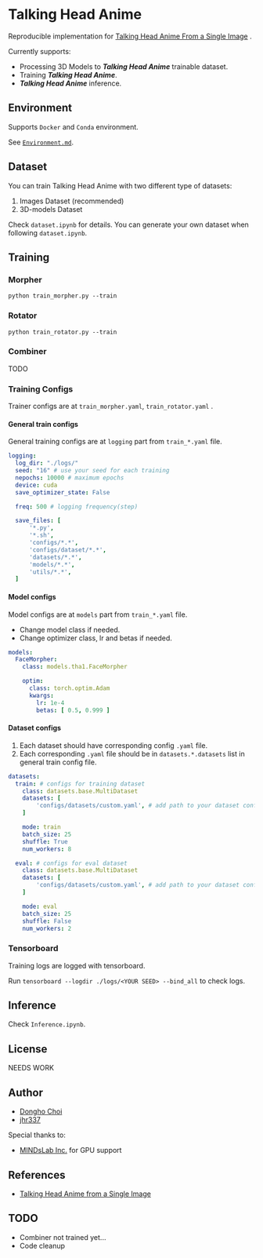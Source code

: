 # Talking Head Anime

Reproducible implementation
for [Talking Head Anime From a Single Image](https://pkhungurn.github.io/talking-head-anime/) .

Currently supports:

* Processing 3D Models to ***Talking Head Anime*** trainable dataset.
* Training ***Talking Head Anime***.
* ***Talking Head Anime*** inference.

## Environment

Supports `Docker` and `Conda` environment.

See [`Environment.md`](./Environment.md).

## Dataset

You can train Talking Head Anime with two different type of datasets:

1. Images Dataset (recommended)
2. 3D-models Dataset

Check `dataset.ipynb` for details. You can generate your own dataset when following `dataset.ipynb`.

## Training

### Morpher

`python train_morpher.py --train`

### Rotator

`python train_rotator.py --train`

### Combiner

TODO

### Training Configs

Trainer configs are at `train_morpher.yaml`, `train_rotator.yaml` .

#### General train configs

General training configs are at `logging` part from `train_*.yaml` file.

```yaml
logging:
  log_dir: "./logs/"
  seed: "16" # use your seed for each training
  nepochs: 10000 # maximum epochs
  device: cuda
  save_optimizer_state: False

  freq: 500 # logging frequency(step)

  save_files: [
      '*.py',
      '*.sh',
      'configs/*.*',
      'configs/dataset/*.*',
      'datasets/*.*',
      'models/*.*',
      'utils/*.*',
  ]
```

#### Model configs

Model configs are at `models` part from `train_*.yaml` file.

* Change model class if needed.
* Change optimizer class, lr and betas if needed.

```yaml
models:
  FaceMorpher:
    class: models.tha1.FaceMorpher

    optim:
      class: torch.optim.Adam
      kwargs:
        lr: 1e-4
        betas: [ 0.5, 0.999 ]
```

#### Dataset configs

1. Each dataset should have corresponding config `.yaml` file.
2. Each corresponding `.yaml` file should be in `datasets.*.datasets` list in general train config file.

```yaml
datasets:
  train: # configs for training dataset
    class: datasets.base.MultiDataset
    datasets: [
        'configs/datasets/custom.yaml', # add path to your dataset config file here
    ]

    mode: train
    batch_size: 25
    shuffle: True
    num_workers: 8

  eval: # configs for eval dataset
    class: datasets.base.MultiDataset
    datasets: [
        'configs/datasets/custom.yaml', # add path to your dataset config file here
    ]

    mode: eval
    batch_size: 25
    shuffle: False
    num_workers: 2
```

### Tensorboard

Training logs are logged with tensorboard.

Run `tensorboard --logdir ./logs/<YOUR SEED> --bind_all` to check logs.

## Inference

Check `Inference.ipynb`.

## License

NEEDS WORK

## Author

* [Dongho Choi](https://github.com/dhchoi99)
* [jhr337](https://github.com/jhr337)

Special thanks to:

* [MINDsLab Inc.](https://github.com/mindslab-ai) for GPU support

## References

* [Talking Head Anime from a Single Image](https://pkhungurn.github.io/talking-head-anime/)

## TODO

* Combiner not trained yet...
* Code cleanup